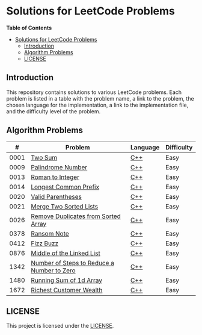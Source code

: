 # Solutions for LeetCode Problems

**Table of Contents**

- [Solutions for LeetCode Problems](#solutions-for-leetcode-problems)
  - [Introduction](#introduction)
  - [Algorithm Problems](#algorithm-problems)
  - [LICENSE](#license)

## Introduction

This repository contains solutions to various LeetCode problems. Each problem is listed in a table with the problem name, a link to the problem, the chosen language for the implementation, a link to the implementation file, and the difficulty level of the problem.

## Algorithm Problems

| #    | Problem                                            | Language       | Difficulty |
| ---- | -------------------------------------------------- | -------------- | ---------- |
| 0001 | [Two Sum][0001]                                    | [C++][0001cpp] | Easy       |
| 0009 | [Palindrome Number][0009]                          | [C++][0009cpp] | Easy       |
| 0013 | [Roman to Integer][0013]                           | [C++][0013cpp] | Easy       |
| 0014 | [Longest Common Prefix][0014]                      | [C++][0014cpp] | Easy       |
| 0020 | [Valid Parentheses][0020]                          | [C++][0020cpp] | Easy       |
| 0021 | [Merge Two Sorted Lists][0021]                     | [C++][0021cpp] | Easy       |
| 0026 | [Remove Duplicates from Sorted Array][0026]        | [C++][0026cpp] | Easy       |
| 0378 | [Ransom Note][0378]                                | [C++][0378cpp] | Easy       |
| 0412 | [Fizz Buzz][0412]                                  | [C++][0412cpp] | Easy       |
| 0876 | [Middle of the Linked List][0876]                  | [C++][0876cpp] | Easy       |
| 1342 | [Number of Steps to Reduce a Number to Zero][1342] | [C++][1342cpp] | Easy       |
| 1480 | [Running Sum of 1d Array][1480]                    | [C++][1480cpp] | Easy       |
| 1672 | [Richest Customer Wealth][1672]                    | [C++][1672cpp] | Easy       |

## LICENSE

This project is licensed under the [LICENSE](LICENSE).

<!-- links -->

[0001]: https://leetcode.com/problems/two-sum/
[0001cpp]: https://leetcode.com/submissions/detail/948426050/
[0009]: https://leetcode.com/problems/palindrome-number/
[0009cpp]: https://leetcode.com/submissions/detail/948438457/
[0013]: https://leetcode.com/problems/roman-to-integer/
[0013cpp]: https://leetcode.com/submissions/detail/949360425/
[0014]: https://leetcode.com/problems/longest-common-prefix/
[0014cpp]: https://leetcode.com/submissions/detail/1036936497/
[0020]: https://leetcode.com/problems/valid-parentheses/
[0020cpp]: https://leetcode.com/submissions/detail/1036952537/
[0021]: https://leetcode.com/problems/merge-two-sorted-lists/
[0021cpp]: https://leetcode.com/submissions/detail/1036960117/
[0026]: https://leetcode.com/problems/remove-duplicates-from-sorted-array/
[0026cpp]: https://leetcode.com/submissions/detail/1036967711/
[0378]: https://leetcode.com/problems/ransom-note/
[0378cpp]: https://leetcode.com/submissions/detail/1036903851/
[0412]: https://leetcode.com/problems/fizz-buzz/
[0412cpp]: https://leetcode.com/submissions/detail/1036866232/
[0876]: https://leetcode.com/problems/middle-of-the-linked-list/
[0876cpp]: https://leetcode.com/submissions/detail/1036889642/
[1342]: https://leetcode.com/problems/number-of-steps-to-reduce-a-number-to-zero/
[1342cpp]: https://leetcode.com/submissions/detail/1036875175/
[1480]: https://leetcode.com/problems/running-sum-of-1d-array/
[1480cpp]: https://leetcode.com/submissions/detail/1036830470/
[1672]: https://leetcode.com/problems/richest-customer-wealth/
[1672cpp]: https://leetcode.com/submissions/detail/1036852316/

